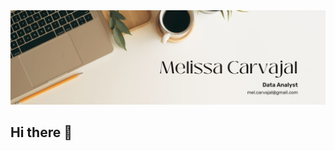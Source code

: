 <div id="header" align="center">
  <img decoding="async" src="https://github.com/melissacarvajal/melissacarvajal/blob/main/White%20Minimalist%20Profile%20LinkedIn%20Banner.jpg" width="800"/>
</div>

## Hi there 👋

<!--
**melissacarvajal/melissacarvajal** is a ✨ _special_ ✨ repository because its `README.md` (this file) appears on your GitHub profile.

Here are some ideas to get you started:

- 🔭 I’m currently working on ...
- 🌱 I’m currently learning ...
- 👯 I’m looking to collaborate on ...
- 🤔 I’m looking for help with ...
- 💬 Ask me about ...
- 📫 How to reach me: ...
- 😄 Pronouns: ...
- ⚡ Fun fact: ...
-->
